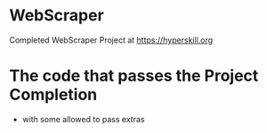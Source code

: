 # WebScraper
Completed WebScraper Project at https://hyperskill.org
# The code that passes the Project Completion 
- with some allowed to pass extras
